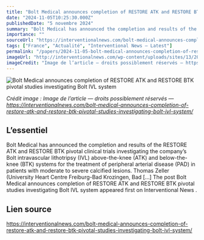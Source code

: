 ```yaml
---
title: "Bolt Medical announces completion of RESTORE ATK and RESTORE BTK pivotal studies investigating Bolt IVL system"
date: "2024-11-05T10:25:30.000Z"
publishedDate: "5 novembre 2024"
summary: "Bolt Medical has announced the completion and results of the RESTORE ATK and RESTORE BTK pivotal clinical trials investigating the company&#8217;s Bolt intravascular lithotripsy (IVL) above-the-knee (ATK) and below-the-knee (BTK) systems for the treatment of peripheral arterial disease (PAD) in patients with moderate to severe calcified lesions. Thomas Zeller (University Heart Centre Freiburg-Bad Krozingen, Bad [&#8230;] The post Bolt Medical announces completion of RESTORE ATK and RESTORE BTK pivotal studies investigating Bolt IVL system appeared first on Interventional News ."
importance: ""
sourceUrl: "https://interventionalnews.com/bolt-medical-announces-completion-of-restore-atk-and-restore-btk-pivotal-studies-investigating-bolt-ivl-system/"
tags: ["France", "Actualité", "Interventional News — Latest"]
permalink: "/papers/2024-11-05-bolt-medical-announces-completion-of-restore-atk-and-restore-btk-pivotal-studies-investigating-bolt-ivl-system"
imageUrl: "http://interventionalnews.com/wp-content/uploads/sites/13/2024/11/Zeller-at-VIVA-2024.png"
imageCredit: "Image de l’article — droits possiblement réservés — https://interventionalnews.com/bolt-medical-announces-completion-of-restore-atk-and-restore-btk-pivotal-studies-investigating-bolt-ivl-system/"
---
```


![Bolt Medical announces completion of RESTORE ATK and RESTORE BTK pivotal studies investigating Bolt IVL system](http://interventionalnews.com/wp-content/uploads/sites/13/2024/11/Zeller-at-VIVA-2024.png)

*Crédit image : Image de l’article — droits possiblement réservés — https://interventionalnews.com/bolt-medical-announces-completion-of-restore-atk-and-restore-btk-pivotal-studies-investigating-bolt-ivl-system/*

## L’essentiel

Bolt Medical has announced the completion and results of the RESTORE ATK and RESTORE BTK pivotal clinical trials investigating the company&#8217;s Bolt intravascular lithotripsy (IVL) above-the-knee (ATK) and below-the-knee (BTK) systems for the treatment of peripheral arterial disease (PAD) in patients with moderate to severe calcified lesions. Thomas Zeller (University Heart Centre Freiburg-Bad Krozingen, Bad [&#8230;] The post Bolt Medical announces completion of RESTORE ATK and RESTORE BTK pivotal studies investigating Bolt IVL system appeared first on Interventional News .

## Lien source

https://interventionalnews.com/bolt-medical-announces-completion-of-restore-atk-and-restore-btk-pivotal-studies-investigating-bolt-ivl-system/

